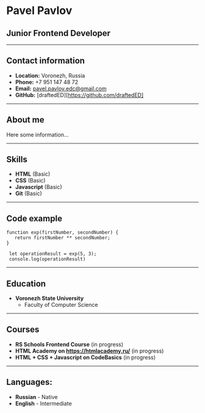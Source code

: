 # Pavel Pavlov

## Junior Frontend Developer

*********

## Contact information

* __Location:__ Voronezh, Russia
* __Phone:__ +7 951 147 48 72
* __Email:__ pavel.pavlov.edc@gmail.com
* __GitHub:__ [draftedED][https://github.com/draftedED]

*********

## About me

Here some information...

*********

## Skills

* __HTML__ (Basic)
* __CSS__ (Basic)
* __Javascript__ (Basic)
* __Git__ (Basic)

*********

## Code example

```
function exp(firstNumber, secondNumber) {
   return firstNumber ** secondNumber;
}
 
 let operationResult = exp(5, 3);
 console.log(operationResult)
```

*********

## Education

* __Voronezh State University__
    * Faculty of Computer Science

*********

## Courses

* __RS Schools Frontend Course__ (in progress)
* __HTML Academy on https://htmlacademy.ru/__ (in progress)
* __HTML + CSS + Javascript on CodeBasics__ (in progress)

*********

## Languages:

* __Russian__ - Native
* __English__ - Intermediate